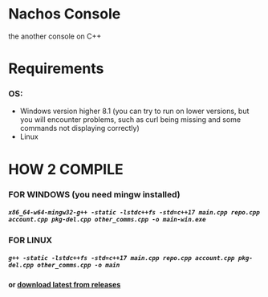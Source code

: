 # Nachos Console
the another console on C++

# Requirements
### OS:
- Windows version higher 8.1 (you can try to run on lower versions, but you will encounter problems, such as curl being missing and some commands not displaying correctly)
- Linux

# HOW 2 COMPILE
### FOR WINDOWS (you need mingw installed)
##### ```x86_64-w64-mingw32-g++ -static -lstdc++fs -std=c++17 main.cpp repo.cpp account.cpp pkg-del.cpp other_comms.cpp -o main-win.exe```

### FOR LINUX
##### ```g++ -static -lstdc++fs -std=c++17 main.cpp repo.cpp account.cpp pkg-del.cpp other_comms.cpp -o main```

#### or [download latest from releases](https://github.com/nachosteam/nachos-console/releases)
